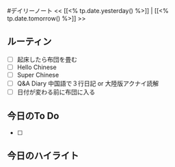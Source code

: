 #デイリーノート
<< [[<% tp.date.yesterday() %>]] | [[<% tp.date.tomorrow() %>]] >>
## ルーティン
- [ ] 起床したら布団を畳む
- [ ] Hello Chinese
- [ ] Super Chinese
- [ ] Q&A Diary 中国語で３行日記 or 大陸版アクナイ読解
- [ ] 日付が変わる前に布団に入る
## 今日のTo Do
- [ ] 
## 今日のハイライト
